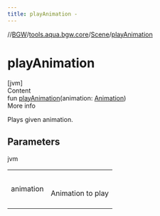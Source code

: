 ```yaml
---
title: playAnimation -
---
```

//[BGW](../../../index.md)/[tools.aqua.bgw.core](../index.md)/[Scene](index.md)/[playAnimation](play-animation.md)



# playAnimation  
[jvm]  
Content  
fun [playAnimation](play-animation.md)(animation: [Animation](../../tools.aqua.bgw.animation/-animation/index.md))  
More info  


Plays given animation.



## Parameters  
  
jvm  
  
| | |
|---|---|
| <a name="tools.aqua.bgw.core/Scene/playAnimation/#tools.aqua.bgw.animation.Animation/PointingToDeclaration/"></a>animation| <a name="tools.aqua.bgw.core/Scene/playAnimation/#tools.aqua.bgw.animation.Animation/PointingToDeclaration/"></a><br><br>Animation to play<br><br>|
  
  




